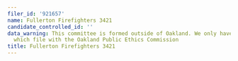 ```yaml
---
filer_id: '921657'
name: Fullerton Firefighters 3421
candidate_controlled_id: ''
data_warning: This committee is formed outside of Oakland. We only have data on committees
  which file with the Oakland Public Ethics Commission
title: Fullerton Firefighters 3421
---
```


